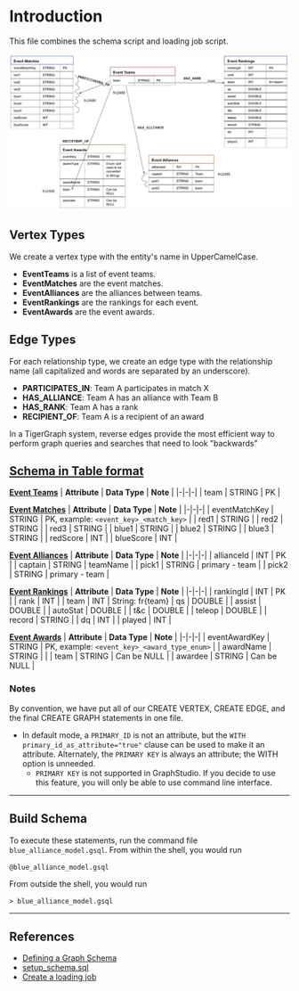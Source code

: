 # Introduction
This file combines the schema script and loading job script.

<p align="center">
    <img src="images/blue-alliance-model.jpg">
</p>

## Vertex Types
We create a vertex type with the entity's name in UpperCamelCase.

- **EventTeams** is a list of event teams.
- **EventMatches** are the event matches.
- **EventAlliances** are the alliances between teams.
- **EventRankings** are the rankings for each event.
- **EventAwards** are the event awards.

## Edge Types
For each relationship type,  we create an edge type with the relationship name (all capitalized and words are separated by an underscore).

- **PARTICIPATES_IN**: Team A participates in match X
- **HAS_ALLIANCE**: Team A has an alliance with Team B
- **HAS_RANK**: Team A has a rank
- **RECIPIENT_OF**: Team A is a recipient of an award

In a TigerGraph system, reverse edges provide the most efficient way to perform graph queries and searches that need to look "backwards"

## <ins> Schema in Table format </ins>

**<ins>Event Teams</ins>**
| **Attribute** | **Data Type** | **Note** |
|-|-|-|
| team | STRING | PK |

**<ins>Event Matches</ins>**
| **Attribute** | **Data Type** | **Note** |
|-|-|-|
| eventMatchKey | STRING | PK, example: `<event_key>_<match_key>` |
| red1 | STRING |
| red2 | STRING |
| red3 | STRING |
| blue1 | STRING |
| blue2 | STRING |
| blue3 | STRING |
| redScore | INT |
| blueScore | INT |

**<ins>Event Alliances</ins>**
| **Attribute** | **Data Type** | **Note** |
|-|-|-|
| allianceId | INT | PK |
| captain | STRING | teamName |
| pick1 | STRING | primary - team |
| pick2 | STRING | primary - team |

**<ins>Event Rankings</ins>**
| **Attribute** | **Data Type** | **Note** |
|-|-|-|
| rankingId | INT | PK |
| rank | INT |
| team | INT | String: fr{team}
| qs | DOUBLE |
| assist | DOUBLE |
| autoStat | DOUBLE |
| t&c | DOUBLE |
| teleop | DOUBLE |
| record | STRING |
| dq | INT |
| played | INT |

**<ins>Event Awards</ins>**
| **Attribute** | **Data Type** | **Note** |
|-|-|-|
| eventAwardKey | STRING | PK, example: `<event_key>_<award_type_enum>` |
| awardName | STRING |  |
| team | STRING | Can be NULL |
| awardee | STRING | Can be NULL |

### Notes
By convention, we have put all of our CREATE VERTEX, CREATE EDGE, and the final CREATE GRAPH statements in one file.
- In default mode, a `PRIMARY_ID` is not an attribute, but the `WITH primary_id_as_attribute="true"` clause can be used to make it an attribute.  Alternately, the `PRIMARY KEY` is always an attribute; the WITH option is unneeded.
    - `PRIMARY KEY` is not supported in GraphStudio. If you decide to use this feature, you will only be able to use command line interface.

---
## Build Schema
To execute these statements, run the command file `blue_alliance_model.gsql`.  From within the shell, you would run
```
@blue_alliance_model.gsql 
```
From outside the shell, you would run 
```
> blue_alliance_model.gsql
```
---
## References
- [Defining a Graph Schema](https://docs.tigergraph.com/dev/gsql-ref/ddl-and-loading/defining-a-graph-schema)
- [setup_schema.sql](https://raw.githubusercontent.com/tigergraph/ecosys/ldbc/ldbc_benchmark/tigergraph/gsql102/3.0/setup_schema.gsql)
- [Create a loading job](https://docs.tigergraph.com/dev/gsql-ref/ddl-and-loading/creating-a-loading-job)
